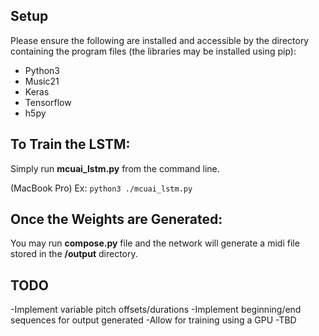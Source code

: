 ## Setup

Please ensure the following are installed and accessible by the directory containing the program files (the libraries may be installed using pip):
* Python3
* Music21
* Keras
* Tensorflow
* h5py
    
## To Train the LSTM:

Simply run **mcuai_lstm.py** from the command line.

(MacBook Pro) Ex:
    `python3 ./mcuai_lstm.py`
    
## Once the Weights are Generated:

You may run **compose.py** file and the network will generate a midi file stored in the **/output** directory.

## TODO
-Implement variable pitch offsets/durations
-Implement beginning/end sequences for output generated
-Allow for training using a GPU
-TBD



